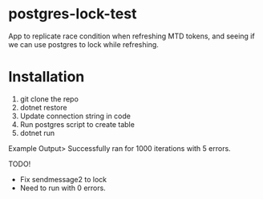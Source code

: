 # postgres-lock-test

App to replicate race condition when refreshing MTD tokens, and seeing if we can use postgres to lock while refreshing.

# Installation
1) git clone the repo
2) dotnet restore
3) Update connection string in code
4) Run postgres script to create table
5) dotnet run

Example Output> Successfully ran for 1000 iterations with 5 errors.

TODO!
 - Fix sendmessage2 to lock
 - Need to run with 0 errors.
